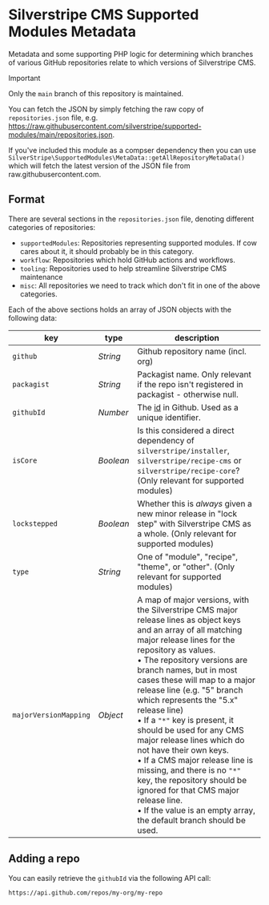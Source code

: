 # Silverstripe CMS Supported Modules Metadata

Metadata and some supporting PHP logic for determining which branches of various GitHub repositories relate to which versions of Silverstripe CMS.

> [!IMPORTANT]
> Only the `main` branch of this repository is maintained.

You can fetch the JSON by simply fetching the raw copy of `repositories.json` file, e.g. <https://raw.githubusercontent.com/silverstripe/supported-modules/main/repositories.json>.

If you've included this module as a compser dependency then you can use `SilverStripe\SupportedModules\MetaData::getAllRepositoryMetaData()` which will fetch the latest version of the JSON file from raw.githubusercontent.com.

## Format

There are several sections in the `repositories.json` file, denoting different categories of repositories:

- `supportedModules`: Repositories representing supported modules. If cow cares about it, it should probably be in this category.
- `workflow`: Repositories which hold GitHub actions and workflows.
- `tooling`: Repositories used to help streamline Silverstripe CMS maintenance
- `misc`: All repositories we need to track which don't fit in one of the above categories.

Each of the above sections holds an array of JSON objects with the following data:

|key|type|description|
|---|---|---|
|`github`|_String_|Github repository name (incl. org)|
|`packagist`|_String_|Packagist name. Only relevant if the repo isn't registered in packagist - otherwise null.|
|`githubId`|_Number_|The [id](https://docs.github.com/en/rest/reference/repos#get-a-repository) in Github. Used as a unique identifier.|
|`isCore`|_Boolean_|Is this considered a direct dependency of `silverstripe/installer`, `silverstripe/recipe-cms` or `silverstripe/recipe-core`? (Only relevant for supported modules)|
|`lockstepped`|_Boolean_|Whether this is _always_ given a new minor release in "lock step" with Silverstripe CMS as a whole. (Only relevant for supported modules)|
|`type`|_String_|One of "module", "recipe", "theme", or "other". (Only relevant for supported modules)|
|`majorVersionMapping`|_Object_|A map of major versions, with the Silverstripe CMS major release lines as object keys and an array of all matching major release lines for the repository as values.<br>• The repository versions are branch names, but in most cases these will map to a major release line (e.g. "5" branch which represents the "5.x" release line)<br>• If a `"*"` key is present, it should be used for any CMS major release lines which do not have their own keys.<br>• If a CMS major release line is missing, and there is no `"*"` key, the repository should be ignored for that CMS major release line.<br>• If the value is an empty array, the default branch should be used.|

## Adding a repo

You can easily retrieve the `githubId` via the following API call:

```text
https://api.github.com/repos/my-org/my-repo
```
